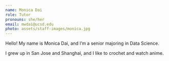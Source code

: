 ```yaml
---
name: Monica Dai
role: Tutor
pronouns: she/her
email: mwdai@ucsd.edu
photo: assets/staff-images/monica.jpg
---
```

Hello! My name is Monica Dai, and I’m a senior majoring in Data Science. 

I grew up in San Jose and Shanghai, and I like to crochet and watch anime. 
